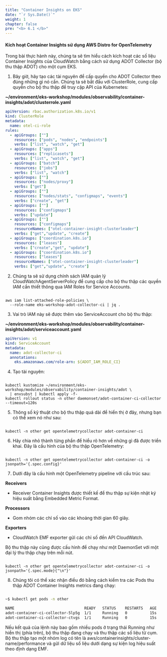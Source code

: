 ```yaml
---
title: "Container Insights on EKS"
date: "`r Sys.Date()`"
weight: 1
chapter: false
pre: "<b> 6.1 </b>"
---
```


#### Kích hoạt Container Insights sử dụng AWS Distro for OpenTelemetry

Trong bài thực hành này, chúng ta sẽ tìm hiểu cách kích hoạt các số liệu Container Insights của CloudWatch bằng cách sử dụng ADOT Collector (bộ thu thập ADOT) cho một cụm EKS.

1. Bây giờ, hãy tạo các tài nguyên để cấp quyền cho ADOT Collector theo đúng những gì nó cần. Chúng ta sẽ bắt đầu với ClusterRole, cung cấp quyền cho bộ thu thập để truy cập API của Kubernetes:

**~/environment/eks-workshop/modules/observability/container-insights/adot/clusterrole.yaml**

```yaml
apiVersion: rbac.authorization.k8s.io/v1
kind: ClusterRole
metadata:
  name: otel-ci-role
rules:
  - apiGroups: [""]
    resources: ["pods", "nodes", "endpoints"]
    verbs: ["list", "watch", "get"]
  - apiGroups: ["apps"]
    resources: ["replicasets"]
    verbs: ["list", "watch", "get"]
  - apiGroups: ["batch"]
    resources: ["jobs"]
    verbs: ["list", "watch"]
  - apiGroups: [""]
    resources: ["nodes/proxy"]
    verbs: ["get"]
  - apiGroups: [""]
    resources: ["nodes/stats", "configmaps", "events"]
    verbs: ["create", "get"]
  - apiGroups: [""]
    resources: ["configmaps"]
    verbs: ["update"]
  - apiGroups: [""]
    resources: ["configmaps"]
    resourceNames: ["otel-container-insight-clusterleader"]
    verbs: ["get","update", "create"]
  - apiGroups: ["coordination.k8s.io"]
    resources: ["leases"]
    verbs: ["create","get", "update"]
  - apiGroups: ["coordination.k8s.io"]
    resources: ["leases"]
    resourceNames: ["otel-container-insight-clusterleader"]
    verbs: ["get","update", "create"]

```

2. Chúng ta sẽ sử dụng chính sách IAM quản lý CloudWatchAgentServerPolicy để cung cấp cho bộ thu thập các quyền IAM cần thiết thông qua IAM Roles for Service Accounts.

```

aws iam list-attached-role-policies \
  --role-name eks-workshop-adot-collector-ci | jq .

```

3. Vai trò IAM này sẽ được thêm vào ServiceAccount cho bộ thu thập:

**~/environment/eks-workshop/modules/observability/container-insights/adot/serviceaccount.yaml**

``` yaml
apiVersion: v1
kind: ServiceAccount
metadata:
  name: adot-collector-ci
  annotations:
    eks.amazonaws.com/role-arn: ${ADOT_IAM_ROLE_CI}

```

4. Tạo tài nguyên:

```

kubectl kustomize ~/environment/eks-workshop/modules/observability/container-insights/adot \
  | envsubst | kubectl apply -f-
kubectl rollout status -n other daemonset/adot-container-ci-collector --timeout=120s

```


5. Thông số kỹ thuật cho bộ thu thập quá dài để hiển thị ở đây, nhưng bạn có thể xem nó như sau:

```

kubectl -n other get opentelemetrycollector adot-container-ci

```

6. Hãy chia nhỏ thành từng phần để hiểu rõ hơn về những gì đã được triển khai. Đây là cấu hình của bộ thu thập OpenTelemetry:

```

kubectl -n other get opentelemetrycollector adot-container-ci -o jsonpath='{.spec.config}'

```

7. Dưới đây là cấu hình một OpenTelemetry pipeline với cấu trúc sau:

**Receivers**

- Receiver Container Insights được thiết kế để thu thập sự kiện nhật ký hiệu suất bằng Embedded Metric Format.

**Processors**

- Gom nhóm các chỉ số vào các khoảng thời gian 60 giây.

**Exporters**

- CloudWatch EMF exporter gửi các chỉ số đến API CloudWatch.

Bộ thu thập này cũng được cấu hình để chạy như một DaemonSet với một đại lý thu thập chạy trên mỗi nút.


```

kubectl -n other get opentelemetrycollector adot-container-ci -o jsonpath='{.spec.mode}{"\n"}'

```

8. Chúng tôi có thể xác nhận điều đó bằng cách kiểm tra các Pods thu thập ADOT Container Insights metrics đang chạy:

``` bash

~$ kubectl get pods -n other

NAME                               READY   STATUS    RESTARTS   AGE
adot-container-ci-collector-5lp5g  1/1     Running   0          15s
adot-container-ci-collector-ctvgs  1/1     Running   0          15s

```


Nếu kết quả của lệnh này bao gồm nhiều pods ở trạng thái Running như hiển thị (phía trên), bộ thu thập đang chạy và thu thập các số liệu từ cụm. Bộ thu thập tạo một nhóm log có tên là aws/containerinsights/cluster-name/performance và gửi dữ liệu số liệu dưới dạng sự kiện log hiệu suất theo định dạng EMF.